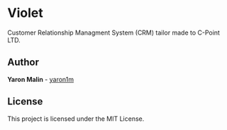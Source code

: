 # Violet

Customer Relationship Managment System (CRM) tailor made to C-Point LTD.

## Author

**Yaron Malin** - [yaron1m](https://github.com/yaron1m)

## License

This project is licensed under the MIT License.
